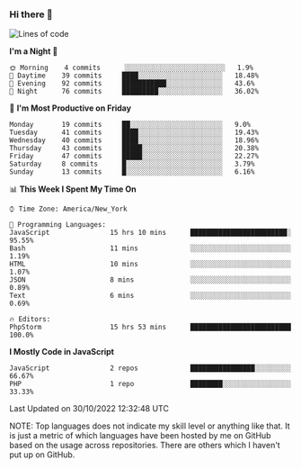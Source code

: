 ### Hi there 👋

<!--
**LynxJinxxy/LynxJinxxy** is a ✨ _special_ ✨ repository because its `README.md` (this file) appears on your GitHub profile.

Here are some ideas to get you started:

- 🔭 I’m currently working on ...
- 🌱 I’m currently learning ...
- 👯 I’m looking to collaborate on ...
- 🤔 I’m looking for help with ...
- 💬 Ask me about ...
- 📫 How to reach me: ...
- 😄 Pronouns: ...
- ⚡ Fun fact: ...
-->

<!--START_SECTION:waka-->
![Lines of code](https://img.shields.io/badge/From%20Hello%20World%20I%27ve%20Written-22%20Thousand%20lines%20of%20code-blue)

**I'm a Night 🦉** 

```text
🌞 Morning    4 commits      ░░░░░░░░░░░░░░░░░░░░░░░░░   1.9% 
🌆 Daytime    39 commits     ████░░░░░░░░░░░░░░░░░░░░░   18.48% 
🌃 Evening    92 commits     ███████████░░░░░░░░░░░░░░   43.6% 
🌙 Night      76 commits     █████████░░░░░░░░░░░░░░░░   36.02%

```
📅 **I'm Most Productive on Friday** 

```text
Monday       19 commits     ██░░░░░░░░░░░░░░░░░░░░░░░   9.0% 
Tuesday      41 commits     ████░░░░░░░░░░░░░░░░░░░░░   19.43% 
Wednesday    40 commits     ████░░░░░░░░░░░░░░░░░░░░░   18.96% 
Thursday     43 commits     █████░░░░░░░░░░░░░░░░░░░░   20.38% 
Friday       47 commits     █████░░░░░░░░░░░░░░░░░░░░   22.27% 
Saturday     8 commits      █░░░░░░░░░░░░░░░░░░░░░░░░   3.79% 
Sunday       13 commits     █░░░░░░░░░░░░░░░░░░░░░░░░   6.16%

```


📊 **This Week I Spent My Time On** 

```text
⌚︎ Time Zone: America/New_York

💬 Programming Languages: 
JavaScript               15 hrs 10 mins      ████████████████████████░   95.55% 
Bash                     11 mins             ░░░░░░░░░░░░░░░░░░░░░░░░░   1.19% 
HTML                     10 mins             ░░░░░░░░░░░░░░░░░░░░░░░░░   1.07% 
JSON                     8 mins              ░░░░░░░░░░░░░░░░░░░░░░░░░   0.89% 
Text                     6 mins              ░░░░░░░░░░░░░░░░░░░░░░░░░   0.69%

🔥 Editors: 
PhpStorm                 15 hrs 53 mins      █████████████████████████   100.0%

```

**I Mostly Code in JavaScript** 

```text
JavaScript               2 repos             ████████████████░░░░░░░░░   66.67% 
PHP                      1 repo              ████████░░░░░░░░░░░░░░░░░   33.33%

```



 Last Updated on 30/10/2022 12:32:48 UTC
<!--END_SECTION:waka-->
NOTE: Top languages does not indicate my skill level or anything like that. It is just a metric of which languages have been hosted by me on GitHub based on the usage across repositories. There are others which I haven't put up on GitHub.
